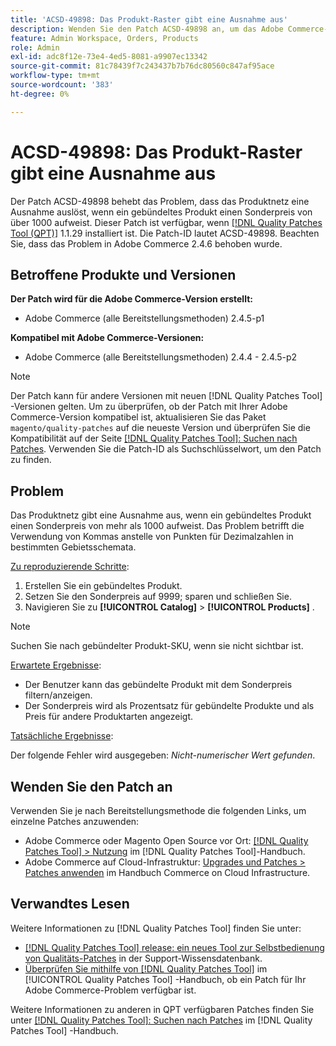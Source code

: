 ```yaml
---
title: 'ACSD-49898: Das Produkt-Raster gibt eine Ausnahme aus'
description: Wenden Sie den Patch ACSD-49898 an, um das Adobe Commerce-Problem zu beheben, bei dem das Produktnetz eine Ausnahme auslöst, wenn ein gebündeltes Produkt einen Sonderpreis von mehr als 1000 aufweist.
feature: Admin Workspace, Orders, Products
role: Admin
exl-id: adc8f12e-73e4-4ed5-8081-a9907ec13342
source-git-commit: 81c78439f7c243437b7b76dc80560c847af95ace
workflow-type: tm+mt
source-wordcount: '383'
ht-degree: 0%

---
```


# ACSD-49898: Das Produkt-Raster gibt eine Ausnahme aus

Der Patch ACSD-49898 behebt das Problem, dass das Produktnetz eine Ausnahme auslöst, wenn ein gebündeltes Produkt einen Sonderpreis von über 1000 aufweist. Dieser Patch ist verfügbar, wenn [[!DNL Quality Patches Tool (QPT)]](https://experienceleague.adobe.com/en/docs/commerce-knowledge-base/kb/announcements/commerce-announcements/magento-quality-patches-released-new-tool-to-self-serve-quality-patches) 1.1.29 installiert ist. Die Patch-ID lautet ACSD-49898. Beachten Sie, dass das Problem in Adobe Commerce 2.4.6 behoben wurde.

## Betroffene Produkte und Versionen

**Der Patch wird für die Adobe Commerce-Version erstellt:**

* Adobe Commerce (alle Bereitstellungsmethoden) 2.4.5-p1

**Kompatibel mit Adobe Commerce-Versionen:**

* Adobe Commerce (alle Bereitstellungsmethoden) 2.4.4 - 2.4.5-p2

>[!NOTE]
>
>Der Patch kann für andere Versionen mit neuen [!DNL Quality Patches Tool] -Versionen gelten. Um zu überprüfen, ob der Patch mit Ihrer Adobe Commerce-Version kompatibel ist, aktualisieren Sie das Paket `magento/quality-patches` auf die neueste Version und überprüfen Sie die Kompatibilität auf der Seite [[!DNL Quality Patches Tool]: Suchen nach Patches](https://experienceleague.adobe.com/tools/commerce-quality-patches/index.html). Verwenden Sie die Patch-ID als Suchschlüsselwort, um den Patch zu finden.

## Problem

Das Produktnetz gibt eine Ausnahme aus, wenn ein gebündeltes Produkt einen Sonderpreis von mehr als 1000 aufweist. Das Problem betrifft die Verwendung von Kommas anstelle von Punkten für Dezimalzahlen in bestimmten Gebietsschemata.

<u>Zu reproduzierende Schritte</u>:

1. Erstellen Sie ein gebündeltes Produkt.
1. Setzen Sie den Sonderpreis auf 9999; sparen und schließen Sie.
1. Navigieren Sie zu **[!UICONTROL Catalog]** > **[!UICONTROL Products]** .

>[!NOTE]
>
>Suchen Sie nach gebündelter Produkt-SKU, wenn sie nicht sichtbar ist.

<u>Erwartete Ergebnisse</u>:

* Der Benutzer kann das gebündelte Produkt mit dem Sonderpreis filtern/anzeigen.
* Der Sonderpreis wird als Prozentsatz für gebündelte Produkte und als Preis für andere Produktarten angezeigt.

<u>Tatsächliche Ergebnisse</u>:

Der folgende Fehler wird ausgegeben: *Nicht-numerischer Wert gefunden*.

## Wenden Sie den Patch an

Verwenden Sie je nach Bereitstellungsmethode die folgenden Links, um einzelne Patches anzuwenden:

* Adobe Commerce oder Magento Open Source vor Ort: [[!DNL Quality Patches Tool] > Nutzung](/help/tools/quality-patches-tool/usage.md) im [!DNL Quality Patches Tool]-Handbuch.
* Adobe Commerce auf Cloud-Infrastruktur: [Upgrades und Patches > Patches anwenden](https://experienceleague.adobe.com/docs/commerce-cloud-service/user-guide/develop/upgrade/apply-patches.html) im Handbuch Commerce on Cloud Infrastructure.

## Verwandtes Lesen

Weitere Informationen zu [!DNL Quality Patches Tool] finden Sie unter:

* [[!DNL Quality Patches Tool] release: ein neues Tool zur Selbstbedienung von Qualitäts-Patches](https://experienceleague.adobe.com/en/docs/commerce-knowledge-base/kb/announcements/commerce-announcements/magento-quality-patches-released-new-tool-to-self-serve-quality-patches) in der Support-Wissensdatenbank.
* [Überprüfen Sie mithilfe von  [!DNL Quality Patches Tool]](/help/tools/quality-patches-tool/patches-available-in-qpt/check-patch-for-magento-issue-with-magento-quality-patches.md) im [!UICONTROL Quality Patches Tool] -Handbuch, ob ein Patch für Ihr Adobe Commerce-Problem verfügbar ist.


Weitere Informationen zu anderen in QPT verfügbaren Patches finden Sie unter [[!DNL Quality Patches Tool]: Suchen nach Patches](https://experienceleague.adobe.com/tools/commerce-quality-patches/index.html) im [!DNL Quality Patches Tool] -Handbuch.
